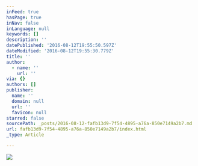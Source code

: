 ```yaml
---
inFeed: true
hasPage: true
inNav: false
inLanguage: null
keywords: []
description: ''
datePublished: '2016-08-12T19:55:50.597Z'
dateModified: '2016-08-12T19:55:30.779Z'
title: ''
author:
  - name: ''
    url: ''
via: {}
authors: []
publisher:
  name: ''
  domain: null
  url: ''
  favicon: null
starred: false
sourcePath: _posts/2016-08-12-fafb13d9-7f54-4895-a76a-850e7149a2b7.md
url: fafb13d9-7f54-4895-a76a-850e7149a2b7/index.html
_type: Article

---
```

![](https://the-grid-user-content.s3-us-west-2.amazonaws.com/ad742a4f-9e21-4b0a-b8f8-6c16f8b7e65e.jpg)